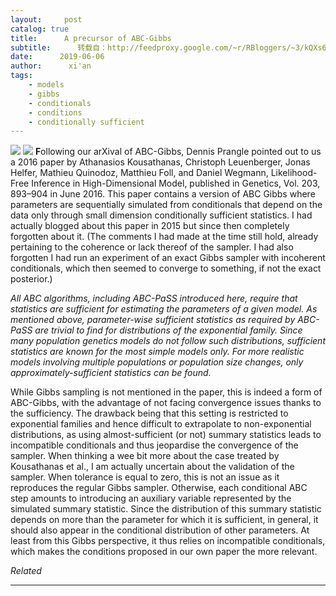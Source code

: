 ```yaml
---
layout:     post
catalog: true
title:      A precursor of ABC-Gibbs
subtitle:      转载自：http://feedproxy.google.com/~r/RBloggers/~3/kQXs65qbc3Q/
date:      2019-06-06
author:      xi'an
tags:
    - models
    - gibbs
    - conditionals
    - conditions
    - conditionally sufficient
---
```






![](https://xianblog.files.wordpress.com/2015/08/150786131.jpg?w=367&is-pending-load=1#038;h=367&fit=367%2C367&resize=367%2C367)
![](https://xianblog.files.wordpress.com/2015/08/150786131.jpg?w=367&h=367&fit=367%2C367&resize=367%2C367)
**F**ollowing our arXival of ABC-Gibbs, Dennis Prangle pointed out to us a 2016 paper by Athanasios Kousathanas, Christoph Leuenberger, Jonas Helfer, Mathieu Quinodoz, Matthieu Foll, and Daniel Wegmann, Likelihood-Free Inference in High-Dimensional Model, published in Genetics, Vol. 203, 893–904 in June 2016. This paper contains a version of ABC Gibbs where parameters are sequentially simulated from conditionals that depend on the data only through small dimension conditionally sufficient statistics. I had actually blogged about this paper in 2015 but since then completely forgotten about it. (The comments I had made at the time still hold, already pertaining to the coherence or lack thereof of the sampler. I had also forgotten I had run an experiment of an exact Gibbs sampler with incoherent conditionals, which then seemed to converge to something, if not the exact posterior.)

> 
*All ABC algorithms, including ABC-PaSS introduced here, require that statistics are sufficient for estimating the parameters of a given model. As mentioned above, parameter-wise sufficient statistics as required by ABC-PaSS are trivial to find for distributions of the exponential family. Since many population genetics models do not follow such distributions, sufficient statistics are known for the most simple models only. For more realistic models involving multiple populations or population size changes, only approximately-sufficient statistics can be found.*


While Gibbs sampling is not mentioned in the paper, this is indeed a form of ABC-Gibbs, with the advantage of not facing convergence issues thanks to the sufficiency. The drawback being that this setting is restricted to exponential families and hence difficult to extrapolate to non-exponential distributions, as using almost-sufficient (or not) summary statistics leads to incompatible conditionals and thus jeopardise the convergence of the sampler. When thinking a wee bit more about the case treated by Kousathanas et al., I am actually uncertain about the validation of the sampler. When tolerance is equal to zero, this is not an issue as it reproduces the regular Gibbs sampler. Otherwise, each conditional ABC step amounts to introducing an auxiliary variable represented by the simulated summary statistic. Since the distribution of this summary statistic depends on more than the parameter for which it is sufficient, in general, it should also appear in the conditional distribution of other parameters. At least from this Gibbs perspective, it thus relies on incompatible conditionals, which makes the conditions proposed in our own paper the more relevant.


*Related*







---
